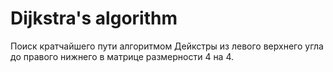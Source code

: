# Dijkstra's algorithm
Поиск кратчайшего пути алгоритмом Дейкстры из левого верхнего угла до правого нижнего в матрице размерности 4 на 4. 
